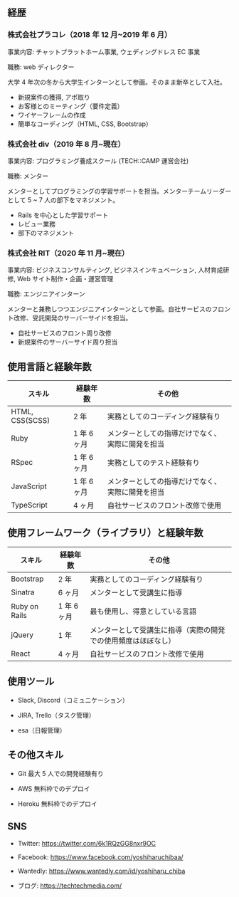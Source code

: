 ## 経歴

### 株式会社プラコレ（2018 年 12 月~2019 年 6 月）

事業内容: チャットプラットホーム事業, ウェディングドレス EC 事業

職務: web ディレクター

大学 4 年次の冬から大学生インターンとして参画。そのまま新卒として入社。

- 新規案件の獲得, アポ取り
- お客様とのミーティング（要件定義）
- ワイヤーフレームの作成
- 簡単なコーディング（HTML, CSS, Bootstrap）

### 株式会社 div（2019 年 8 月~現在）

事業内容: プログラミング養成スクール (TECH::CAMP 運営会社)

職務: メンター

メンターとしてプログラミングの学習サポートを担当。メンターチームリーダーとして 5 ~ 7 人の部下をマネジメント。

- Rails を中心とした学習サポート
- レビュー業務
- 部下のマネジメント

### 株式会社 RIT（2020 年 11 月~現在）

事業内容: ビジネスコンサルティング, ビジネスインキュベーション, 人材育成研修, Web サイト制作・企画・運営管理

職務: エンジニアインターン

メンターと兼務しつつエンジニアインターンとして参画。自社サービスのフロント改修、受託開発のサーバーサイドを担当。

- 自社サービスのフロント周り改修
- 新規案件のサーバーサイド周り担当

## 使用言語と経験年数

| スキル          | 経験年数    | その他                                           |
| --------------- | ----------- | ------------------------------------------------ |
| HTML, CSS(SCSS) | 2 年        | 実務としてのコーディング経験有り                 |
| Ruby            | 1 年 6 ヶ月 | メンターとしての指導だけでなく、実際に開発を担当 |
| RSpec           | 1 年 6 ヶ月 | 実務としてのテスト経験有り                       |
| JavaScript      | 1 年 6 ヶ月 | メンターとしての指導だけでなく、実際に開発を担当 |
| TypeScript      | 4 ヶ月      | 自社サービスのフロント改修で使用                 |

## 使用フレームワーク（ライブラリ）と経験年数

| スキル        | 経験年数    | その他                                                         |
| ------------- | ----------- | -------------------------------------------------------------- |
| Bootstrap     | 2 年        | 実務としてのコーディング経験有り                               |
| Sinatra       | 6 ヶ月      | メンターとして受講生に指導                                     |
| Ruby on Rails | 1 年 6 ヶ月 | 最も使用し、得意としている言語                                 |
| jQuery        | 1 年        | メンターとして受講生に指導（実際の開発での使用頻度はほぼなし） |
| React         | 4 ヶ月      | 自社サービスのフロント改修で使用                               |

## 使用ツール

- Slack, Discord（コミュニケーション）

- JIRA, Trello（タスク管理）

- esa（日報管理）

## その他スキル

- Git
  最大 5 人での開発経験有り

- AWS
  無料枠でのデプロイ

- Heroku
  無料枠でのデプロイ

## SNS

- Twitter: https://twitter.com/6k1RQzGG8nxr9OC

- Facebook: https://www.facebook.com/yoshiharuchibaa/

- Wantedly: https://www.wantedly.com/id/yoshiharu_chiba

- ブログ: https://techtechmedia.com/
